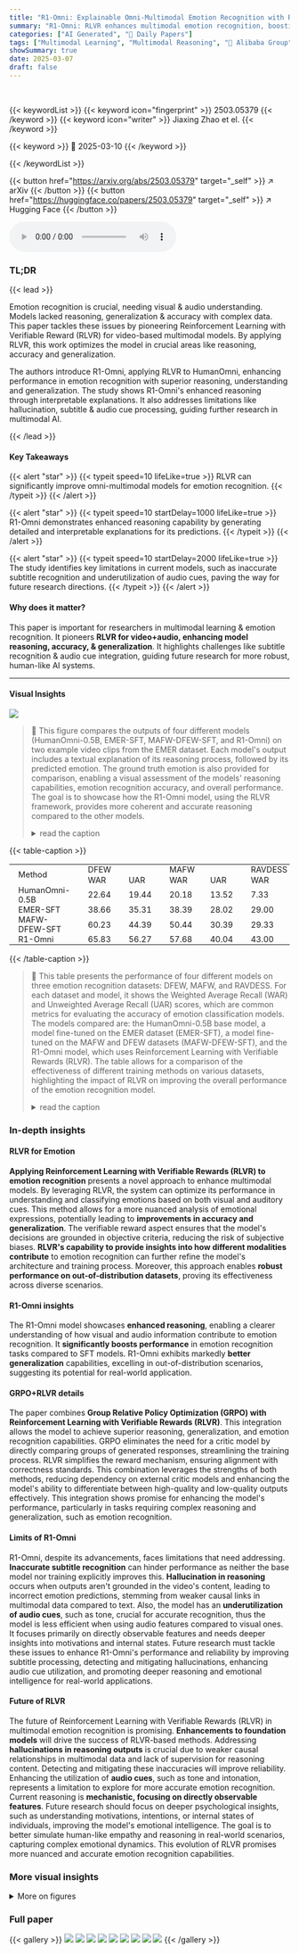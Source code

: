 ```yaml
---
title: "R1-Omni: Explainable Omni-Multimodal Emotion Recognition with Reinforcing Learning"
summary: "R1-Omni: RLVR enhances multimodal emotion recognition, boosting reasoning and generalization."
categories: ["AI Generated", "🤗 Daily Papers"]
tags: ["Multimodal Learning", "Multimodal Reasoning", "🏢 Alibaba Group",]
showSummary: true
date: 2025-03-07
draft: false
---
```


<br>

{{< keywordList >}}
{{< keyword icon="fingerprint" >}} 2503.05379 {{< /keyword >}}
{{< keyword icon="writer" >}} Jiaxing Zhao et el. {{< /keyword >}}
 
{{< keyword >}} 🤗 2025-03-10 {{< /keyword >}}
 
{{< /keywordList >}}

{{< button href="https://arxiv.org/abs/2503.05379" target="_self" >}}
↗ arXiv
{{< /button >}}
{{< button href="https://huggingface.co/papers/2503.05379" target="_self" >}}
↗ Hugging Face
{{< /button >}}



<audio controls>
    <source src="https://ai-paper-reviewer.com/2503.05379/podcast.wav" type="audio/wav">
    Your browser does not support the audio element.
</audio>


### TL;DR


{{< lead >}}

Emotion recognition is crucial, needing visual & audio understanding. Models lacked reasoning, generalization & accuracy with complex data. This paper tackles these issues by pioneering Reinforcement Learning with Verifiable Reward (RLVR) for video-based multimodal models. By applying RLVR, this work optimizes the model in crucial areas like reasoning, accuracy and generalization.



The authors introduce R1-Omni, applying RLVR to HumanOmni, enhancing performance in emotion recognition with superior reasoning, understanding and generalization. The study shows R1-Omni's enhanced reasoning through interpretable explanations. It also addresses limitations like hallucination, subtitle & audio cue processing, guiding further research in multimodal AI.

{{< /lead >}}


#### Key Takeaways

{{< alert "star" >}}
{{< typeit speed=10 lifeLike=true >}} RLVR can significantly improve omni-multimodal models for emotion recognition. {{< /typeit >}}
{{< /alert >}}

{{< alert "star" >}}
{{< typeit speed=10 startDelay=1000 lifeLike=true >}} R1-Omni demonstrates enhanced reasoning capability by generating detailed and interpretable explanations for its predictions. {{< /typeit >}}
{{< /alert >}}

{{< alert "star" >}}
{{< typeit speed=10 startDelay=2000 lifeLike=true >}} The study identifies key limitations in current models, such as inaccurate subtitle recognition and underutilization of audio cues, paving the way for future research directions. {{< /typeit >}}
{{< /alert >}}

#### Why does it matter?
This paper is important for researchers in multimodal learning & emotion recognition. It pioneers **RLVR for video+audio, enhancing model reasoning, accuracy, & generalization**. It highlights challenges like subtitle recognition & audio cue integration, guiding future research for more robust, human-like AI systems.

------
#### Visual Insights



![](https://arxiv.org/html/2503.05379/x1.png)

> 🔼 This figure compares the outputs of four different models (HumanOmni-0.5B, EMER-SFT, MAFW-DFEW-SFT, and R1-Omni) on two example video clips from the EMER dataset.  Each model's output includes a textual explanation of its reasoning process, followed by its predicted emotion.  The ground truth emotion is also provided for comparison, enabling a visual assessment of the models' reasoning capabilities, emotion recognition accuracy, and overall performance. The goal is to showcase how the R1-Omni model, using the RLVR framework, provides more coherent and accurate reasoning compared to the other models.
> <details>
> <summary>read the caption</summary>
> Figure 1: Visualization comparison.
> </details>





{{< table-caption >}}
<table class="ltx_tabular ltx_centering ltx_align_middle" id="S4.T1.1">
<tr class="ltx_tr" id="S4.T1.1.1">
<td class="ltx_td ltx_align_left ltx_border_tt" id="S4.T1.1.1.1" rowspan="2" style="padding:0.45pt 12.0pt;"><span class="ltx_text ltx_font_bold" id="S4.T1.1.1.1.1" style="font-size:90%;">Method</span></td>
<td class="ltx_td ltx_align_center ltx_border_tt" colspan="2" id="S4.T1.1.1.2" style="padding:0.45pt 12.0pt;"><span class="ltx_text ltx_font_bold" id="S4.T1.1.1.2.1" style="font-size:90%;">DFEW</span></td>
<td class="ltx_td ltx_align_center ltx_border_tt" colspan="2" id="S4.T1.1.1.3" style="padding:0.45pt 12.0pt;"><span class="ltx_text ltx_font_bold" id="S4.T1.1.1.3.1" style="font-size:90%;">MAFW</span></td>
<td class="ltx_td ltx_align_center ltx_border_tt" colspan="2" id="S4.T1.1.1.4" style="padding:0.45pt 12.0pt;"><span class="ltx_text ltx_font_bold" id="S4.T1.1.1.4.1" style="font-size:90%;">RAVDESS</span></td>
</tr>
<tr class="ltx_tr" id="S4.T1.1.2">
<td class="ltx_td ltx_align_center ltx_border_t" id="S4.T1.1.2.1" style="padding:0.45pt 12.0pt;"><span class="ltx_text ltx_font_bold" id="S4.T1.1.2.1.1" style="font-size:90%;">WAR</span></td>
<td class="ltx_td ltx_align_center ltx_border_t" id="S4.T1.1.2.2" style="padding:0.45pt 12.0pt;"><span class="ltx_text ltx_font_bold" id="S4.T1.1.2.2.1" style="font-size:90%;">UAR</span></td>
<td class="ltx_td ltx_align_center ltx_border_t" id="S4.T1.1.2.3" style="padding:0.45pt 12.0pt;"><span class="ltx_text ltx_font_bold" id="S4.T1.1.2.3.1" style="font-size:90%;">WAR</span></td>
<td class="ltx_td ltx_align_center ltx_border_t" id="S4.T1.1.2.4" style="padding:0.45pt 12.0pt;"><span class="ltx_text ltx_font_bold" id="S4.T1.1.2.4.1" style="font-size:90%;">UAR</span></td>
<td class="ltx_td ltx_align_center ltx_border_t" id="S4.T1.1.2.5" style="padding:0.45pt 12.0pt;"><span class="ltx_text ltx_font_bold" id="S4.T1.1.2.5.1" style="font-size:90%;">WAR</span></td>
<td class="ltx_td ltx_align_center ltx_border_t" id="S4.T1.1.2.6" style="padding:0.45pt 12.0pt;"><span class="ltx_text ltx_font_bold" id="S4.T1.1.2.6.1" style="font-size:90%;">UAR</span></td>
</tr>
<tr class="ltx_tr" id="S4.T1.1.3">
<td class="ltx_td ltx_align_left ltx_border_t" id="S4.T1.1.3.1" style="padding:0.45pt 12.0pt;"><span class="ltx_text" id="S4.T1.1.3.1.1" style="font-size:90%;">HumanOmni-0.5B</span></td>
<td class="ltx_td ltx_align_center ltx_border_t" id="S4.T1.1.3.2" style="padding:0.45pt 12.0pt;"><span class="ltx_text" id="S4.T1.1.3.2.1" style="font-size:90%;">22.64</span></td>
<td class="ltx_td ltx_align_center ltx_border_t" id="S4.T1.1.3.3" style="padding:0.45pt 12.0pt;"><span class="ltx_text" id="S4.T1.1.3.3.1" style="font-size:90%;">19.44</span></td>
<td class="ltx_td ltx_align_center ltx_border_t" id="S4.T1.1.3.4" style="padding:0.45pt 12.0pt;"><span class="ltx_text" id="S4.T1.1.3.4.1" style="font-size:90%;">20.18</span></td>
<td class="ltx_td ltx_align_center ltx_border_t" id="S4.T1.1.3.5" style="padding:0.45pt 12.0pt;"><span class="ltx_text" id="S4.T1.1.3.5.1" style="font-size:90%;">13.52</span></td>
<td class="ltx_td ltx_align_center ltx_border_t" id="S4.T1.1.3.6" style="padding:0.45pt 12.0pt;"><span class="ltx_text" id="S4.T1.1.3.6.1" style="font-size:90%;">7.33</span></td>
<td class="ltx_td ltx_align_center ltx_border_t" id="S4.T1.1.3.7" style="padding:0.45pt 12.0pt;"><span class="ltx_text" id="S4.T1.1.3.7.1" style="font-size:90%;">9.38</span></td>
</tr>
<tr class="ltx_tr" id="S4.T1.1.4">
<td class="ltx_td ltx_align_left" id="S4.T1.1.4.1" style="padding:0.45pt 12.0pt;"><span class="ltx_text" id="S4.T1.1.4.1.1" style="font-size:90%;">EMER-SFT</span></td>
<td class="ltx_td ltx_align_center" id="S4.T1.1.4.2" style="padding:0.45pt 12.0pt;"><span class="ltx_text" id="S4.T1.1.4.2.1" style="font-size:90%;">38.66</span></td>
<td class="ltx_td ltx_align_center" id="S4.T1.1.4.3" style="padding:0.45pt 12.0pt;"><span class="ltx_text" id="S4.T1.1.4.3.1" style="font-size:90%;">35.31</span></td>
<td class="ltx_td ltx_align_center" id="S4.T1.1.4.4" style="padding:0.45pt 12.0pt;"><span class="ltx_text" id="S4.T1.1.4.4.1" style="font-size:90%;">38.39</span></td>
<td class="ltx_td ltx_align_center" id="S4.T1.1.4.5" style="padding:0.45pt 12.0pt;"><span class="ltx_text" id="S4.T1.1.4.5.1" style="font-size:90%;">28.02</span></td>
<td class="ltx_td ltx_align_center" id="S4.T1.1.4.6" style="padding:0.45pt 12.0pt;"><span class="ltx_text" id="S4.T1.1.4.6.1" style="font-size:90%;">29.00</span></td>
<td class="ltx_td ltx_align_center" id="S4.T1.1.4.7" style="padding:0.45pt 12.0pt;"><span class="ltx_text" id="S4.T1.1.4.7.1" style="font-size:90%;">27.19</span></td>
</tr>
<tr class="ltx_tr" id="S4.T1.1.5">
<td class="ltx_td ltx_align_left" id="S4.T1.1.5.1" style="padding:0.45pt 12.0pt;"><span class="ltx_text" id="S4.T1.1.5.1.1" style="font-size:90%;">MAFW-DFEW-SFT</span></td>
<td class="ltx_td ltx_align_center" id="S4.T1.1.5.2" style="padding:0.45pt 12.0pt;"><span class="ltx_text" id="S4.T1.1.5.2.1" style="font-size:90%;">60.23</span></td>
<td class="ltx_td ltx_align_center" id="S4.T1.1.5.3" style="padding:0.45pt 12.0pt;"><span class="ltx_text" id="S4.T1.1.5.3.1" style="font-size:90%;">44.39</span></td>
<td class="ltx_td ltx_align_center" id="S4.T1.1.5.4" style="padding:0.45pt 12.0pt;"><span class="ltx_text" id="S4.T1.1.5.4.1" style="font-size:90%;">50.44</span></td>
<td class="ltx_td ltx_align_center" id="S4.T1.1.5.5" style="padding:0.45pt 12.0pt;"><span class="ltx_text" id="S4.T1.1.5.5.1" style="font-size:90%;">30.39</span></td>
<td class="ltx_td ltx_align_center" id="S4.T1.1.5.6" style="padding:0.45pt 12.0pt;"><span class="ltx_text" id="S4.T1.1.5.6.1" style="font-size:90%;">29.33</span></td>
<td class="ltx_td ltx_align_center" id="S4.T1.1.5.7" style="padding:0.45pt 12.0pt;"><span class="ltx_text" id="S4.T1.1.5.7.1" style="font-size:90%;">30.75</span></td>
</tr>
<tr class="ltx_tr" id="S4.T1.1.6">
<td class="ltx_td ltx_align_left ltx_border_bb" id="S4.T1.1.6.1" style="padding:0.45pt 12.0pt;"><span class="ltx_text" id="S4.T1.1.6.1.1" style="font-size:90%;">R1-Omni</span></td>
<td class="ltx_td ltx_align_center ltx_border_bb" id="S4.T1.1.6.2" style="padding:0.45pt 12.0pt;"><span class="ltx_text" id="S4.T1.1.6.2.1" style="font-size:90%;">65.83</span></td>
<td class="ltx_td ltx_align_center ltx_border_bb" id="S4.T1.1.6.3" style="padding:0.45pt 12.0pt;"><span class="ltx_text" id="S4.T1.1.6.3.1" style="font-size:90%;">56.27</span></td>
<td class="ltx_td ltx_align_center ltx_border_bb" id="S4.T1.1.6.4" style="padding:0.45pt 12.0pt;"><span class="ltx_text" id="S4.T1.1.6.4.1" style="font-size:90%;">57.68</span></td>
<td class="ltx_td ltx_align_center ltx_border_bb" id="S4.T1.1.6.5" style="padding:0.45pt 12.0pt;"><span class="ltx_text" id="S4.T1.1.6.5.1" style="font-size:90%;">40.04</span></td>
<td class="ltx_td ltx_align_center ltx_border_bb" id="S4.T1.1.6.6" style="padding:0.45pt 12.0pt;"><span class="ltx_text" id="S4.T1.1.6.6.1" style="font-size:90%;">43.00</span></td>
<td class="ltx_td ltx_align_center ltx_border_bb" id="S4.T1.1.6.7" style="padding:0.45pt 12.0pt;"><span class="ltx_text" id="S4.T1.1.6.7.1" style="font-size:90%;">44.69</span></td>
</tr>
</table>{{< /table-caption >}}

> 🔼 This table presents the performance of four different models on three emotion recognition datasets: DFEW, MAFW, and RAVDESS.  For each dataset and model, it shows the Weighted Average Recall (WAR) and Unweighted Average Recall (UAR) scores, which are common metrics for evaluating the accuracy of emotion classification models. The models compared are: the HumanOmni-0.5B base model, a model fine-tuned on the EMER dataset (EMER-SFT), a model fine-tuned on the MAFW and DFEW datasets (MAFW-DFEW-SFT), and the R1-Omni model, which uses Reinforcement Learning with Verifiable Rewards (RLVR). The table allows for a comparison of the effectiveness of different training methods on various datasets, highlighting the impact of RLVR on improving the overall performance of the emotion recognition model.
> <details>
> <summary>read the caption</summary>
> Table 1: Results on emotion recognition datasets.
> </details>





### In-depth insights


#### RLVR for Emotion
**Applying Reinforcement Learning with Verifiable Rewards (RLVR) to emotion recognition** presents a novel approach to enhance multimodal models. By leveraging RLVR, the system can optimize its performance in understanding and classifying emotions based on both visual and auditory cues. This method allows for a more nuanced analysis of emotional expressions, potentially leading to **improvements in accuracy and generalization**. The verifiable reward aspect ensures that the model's decisions are grounded in objective criteria, reducing the risk of subjective biases. **RLVR's capability to provide insights into how different modalities contribute** to emotion recognition can further refine the model's architecture and training process. Moreover, this approach enables **robust performance on out-of-distribution datasets**, proving its effectiveness across diverse scenarios.

#### R1-Omni insights
The R1-Omni model showcases **enhanced reasoning**, enabling a clearer understanding of how visual and audio information contribute to emotion recognition. It **significantly boosts performance** in emotion recognition tasks compared to SFT models. R1-Omni exhibits markedly **better generalization** capabilities, excelling in out-of-distribution scenarios, suggesting its potential for real-world application.

#### GRPO+RLVR details
The paper combines **Group Relative Policy Optimization (GRPO) with Reinforcement Learning with Verifiable Rewards (RLVR)**. This integration allows the model to achieve superior reasoning, generalization, and emotion recognition capabilities. GRPO eliminates the need for a critic model by directly comparing groups of generated responses, streamlining the training process. RLVR simplifies the reward mechanism, ensuring alignment with correctness standards. This combination leverages the strengths of both methods, reducing dependency on external critic models and enhancing the model's ability to differentiate between high-quality and low-quality outputs effectively. This integration shows promise for enhancing the model's performance, particularly in tasks requiring complex reasoning and generalization, such as emotion recognition.

#### Limits of R1-Omni
R1-Omni, despite its advancements, faces limitations that need addressing. **Inaccurate subtitle recognition** can hinder performance as neither the base model nor training explicitly improves this. **Hallucination in reasoning** occurs when outputs aren't grounded in the video's content, leading to incorrect emotion predictions, stemming from weaker causal links in multimodal data compared to text. Also, the model has an **underutilization of audio cues**, such as tone, crucial for accurate recognition, thus the model is less efficient when using audio features compared to visual ones. It focuses primarily on directly observable features and needs deeper insights into motivations and internal states. Future research must tackle these issues to enhance R1-Omni's performance and reliability by improving subtitle processing, detecting and mitigating hallucinations, enhancing audio cue utilization, and promoting deeper reasoning and emotional intelligence for real-world applications.

#### Future of RLVR
The future of Reinforcement Learning with Verifiable Rewards (RLVR) in multimodal emotion recognition is promising. **Enhancements to foundation models** will drive the success of RLVR-based methods. Addressing **hallucinations in reasoning outputs** is crucial due to weaker causal relationships in multimodal data and lack of supervision for reasoning content. Detecting and mitigating these inaccuracies will improve reliability. Enhancing the utilization of **audio cues**, such as tone and intonation, represents a limitation to explore for more accurate emotion recognition. Current reasoning is **mechanistic, focusing on directly observable features**. Future research should focus on deeper psychological insights, such as understanding motivations, intentions, or internal states of individuals, improving the model's emotional intelligence. The goal is to better simulate human-like empathy and reasoning in real-world scenarios, capturing complex emotional dynamics. This evolution of RLVR promises more nuanced and accurate emotion recognition capabilities.


### More visual insights

<details>
<summary>More on figures
</summary>


![](https://arxiv.org/html/2503.05379/extracted/6260654/figure/model_performance_by_metrics_with_ravdess.png)

> 🔼 This figure presents a bar chart comparing the performance of four different models on two emotion recognition datasets: DFEW and MAFW.  The models compared are HumanOmni-0.5B (a baseline model), EMER-SFT (Supervised Fine-Tuning on the EMER dataset), MAFW-DFEW-SFT (Supervised Fine-Tuning on the MAFW and DFEW datasets), and R1-Omni (the proposed model using Reinforcement Learning with Verifiable Rewards). The chart displays the Weighted Average Recall (WAR) and Unweighted Average Recall (UAR) for each model on each dataset, providing a quantitative assessment of their accuracy in recognizing emotions.
> <details>
> <summary>read the caption</summary>
> Figure 2: Performance comparison of models on emotion recognition datasets.
> </details>



![](https://arxiv.org/html/2503.05379/x2.png)

> 🔼 Figure 3 showcases three challenging examples where the R1-Omni model faces difficulties. These examples highlight limitations such as inaccurate subtitle recognition, hallucination in reasoning (generating outputs not grounded in the video content), and the underutilization of audio cues for emotion recognition.  The examples show model outputs and ground truth, illustrating where the model's predictions are incorrect and the reasons for such failures.
> <details>
> <summary>read the caption</summary>
> Figure 3: Challenging Cases.
> </details>



</details>






### Full paper

{{< gallery >}}
<img src="https://ai-paper-reviewer.com/2503.05379/1.png" class="grid-w50 md:grid-w33 xl:grid-w25" />
<img src="https://ai-paper-reviewer.com/2503.05379/2.png" class="grid-w50 md:grid-w33 xl:grid-w25" />
<img src="https://ai-paper-reviewer.com/2503.05379/3.png" class="grid-w50 md:grid-w33 xl:grid-w25" />
<img src="https://ai-paper-reviewer.com/2503.05379/4.png" class="grid-w50 md:grid-w33 xl:grid-w25" />
<img src="https://ai-paper-reviewer.com/2503.05379/5.png" class="grid-w50 md:grid-w33 xl:grid-w25" />
<img src="https://ai-paper-reviewer.com/2503.05379/6.png" class="grid-w50 md:grid-w33 xl:grid-w25" />
<img src="https://ai-paper-reviewer.com/2503.05379/7.png" class="grid-w50 md:grid-w33 xl:grid-w25" />
<img src="https://ai-paper-reviewer.com/2503.05379/8.png" class="grid-w50 md:grid-w33 xl:grid-w25" />
<img src="https://ai-paper-reviewer.com/2503.05379/9.png" class="grid-w50 md:grid-w33 xl:grid-w25" />
{{< /gallery >}}